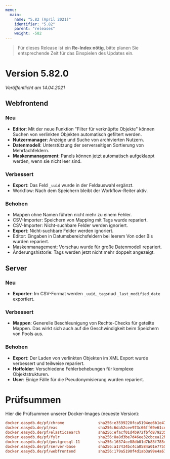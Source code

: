 ```yaml
---
menu:
  main:
    name: "5.82 (April 2021)"
    identifier: "5.82"
    parent: "releases"
    weight: -582
---
```


> Für dieses Release ist ein **Re-Index nötig**, bitte planen Sie entsprechende Zeit für das Einspielen des Updates ein. 

# Version 5.82.0

*Veröffentlicht am 14.04.2021*

## Webfrontend

### Neu

* **Editor**: Mit der neue Funktion "Filter für verknüpfte Objekte" können Suchen von verlinkten Objekten automatisch gefiltert werden.
* **Nutzermanager**: Anzeige und Suche von archivierten Nutzern.
* **Datenmodell**: Unterstützung der serverseitigen Sortierung von Mehrfachfeldern.
* **Maskenmanagement**: Panels können jetzt automatisch aufgeklappt werden, wenn sie nicht leer sind.

### Verbessert

* **Export**: Das Feld `_uuid` wurde in der Feldauswahl ergänzt.
* Workflow: Nach dem Speichern bleibt der Workflow-Reiter aktiv.

### Behoben

* Mappen ohne Namen führen nicht mehr zu einem Fehler.
* CSV-Importer: Speichern von Mapping mit Tags wurde repariert.
* CSV-Importer: Nicht-suchbare Felder werden ignoriert.
* **Export**: Nicht-suchbare Felder werden ignoriert.
* Editor: Eingaben in Datumsbereichsfeldern bei leerem Von oder Bis wurden repariert.
* Maskenmanagement: Vorschau wurde für große Datenmodell repariert.
* Änderungshistorie: Tags werden jetzt nicht mehr doppelt angezeigt.

## Server

### Neu

* **Exporter**: Im CSV-Format werden `_uuid`,`_tags`nud `_last_modified_date` exportiert.

### Verbessert

* **Mappen**: Generelle Beschleunigung von Rechte-Checks für geteilte Mappen. Das wirkt sich auch auf die Geschwindigkeit beim Speichern von Pools aus.

### Behoben

* **Export**: Der Laden von verlinkten Objekten im XML Export wurde verbessert und teilweise repariert.
* **Hotfolder**: Verschiedene Fehlerbehebungen für komplexe Objektstrukturen.
* **User**: Einige Fälle für die Pseudonymisierung wurden repariert.

# Prüfsummen

Hier die Prüfsummen unserer Docker-Images (neueste Version):

```ini
docker.easydb.de/pf/chrome               sha256:e3599220fca5194ee6b1e4792a10009982b4528f4484162d9b6a8da42b2bae10
docker.easydb.de/pf/eas                  sha256:6da52cee973c66ff69e61ced2f8b1cef36dcd4cd89fd7a091143a32b95d0e022
docker.easydb.de/pf/elasticsearch        sha256:efacf01d4b972fbfd87923598b48a761dab2d01d95282b6d987cf8932d10974e
docker.easydb.de/pf/fylr                 sha256:8a8d3be7d46ee32cbcea12b0fad14be82ebec8845b8d4e68c2288947a89e9d4b
docker.easydb.de/pf/postgresql-11        sha256:16374ce88db01d7b83f785423a04616f5175a6b52ff190cc19d8e5972f11a611
docker.easydb.de/pf/server-base          sha256:a17434bc4ca0584a01e775554831cb650fbc66f81cc032c632bbc00f5731badd
docker.easydb.de/pf/webfrontend          sha256:179a5190f4d1ab3a99e4a673188196aa2a7953c8094971613a70a882ec9ed9b5
```

